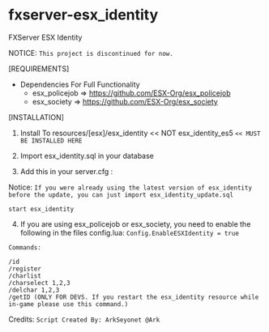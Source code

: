 # fxserver-esx_identity
FXServer ESX Identity

NOTICE:
`This project is discontinued for now.`

[REQUIREMENTS]

* Dependencies For Full Functionality
  * esx_policejob => https://github.com/ESX-Org/esx_policejob
  * esx_society => https://github.com/ESX-Org/esx_society

[INSTALLATION]

1) Install To resources/[esx]/esx_identity << NOT esx_identity_es5
`<< MUST BE INSTALLED HERE`
2) Import esx_identity.sql in your database

3) Add this in your server.cfg :

Notice:
`If you were already using the latest version of esx_identity before the update, you can just import esx_identity_update.sql`

```
start esx_identity
```
4) If you are using esx_policejob or esx_society, you need to enable the following in the files config.lua:
```Config.EnableESXIdentity = true```

```
Commands:

/id
/register
/charlist
/charselect 1,2,3
/delchar 1,2,3
/getID (ONLY FOR DEVS. If you restart the esx_identity resource while in-game please use this command.)
```

Credits:
`Script Created By: ArkSeyonet @Ark`

